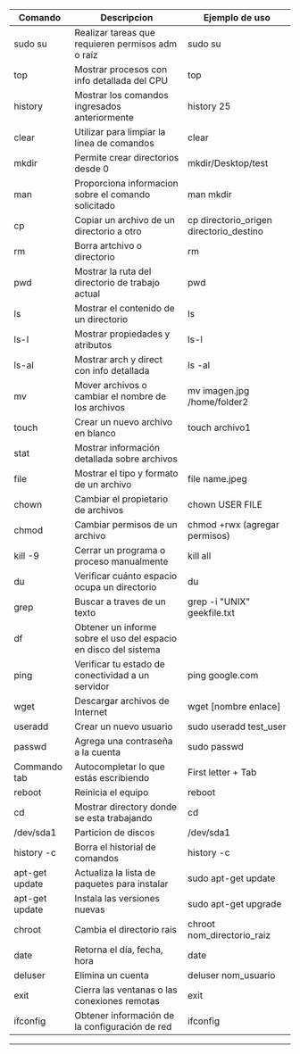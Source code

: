 | Comando              | Descripcion                                          | Ejemplo de uso                            |
| -------------------- | ---------------------------------------------------- | ----------------------------------------- |
| sudo su              | Realizar tareas que requieren permisos adm o raíz    | sudo su                                   |
| top                  | Mostrar procesos con info detallada del CPU          | top                                       |
| history              | Mostrar los comandos ingresados anteriormente        | history 25                                |
| clear                | Utilizar para limpiar la línea de comandos           | clear                                     |
| mkdir                | Permite crear directorios desde 0                    | mkdir/Desktop/test                        |
| man                  | Proporciona informacion sobre el comando solicitado  | man mkdir                                 |
| cp                   | Copiar un archivo de un directorio a otro            | cp directorio_origen directorio_destino   |
| rm                   | Borra artchivo o directorio                          | rm <nombre directorio>                    |
| pwd                  | Mostrar la ruta del directorio de trabajo actual     | pwd                                       |
| ls                   | Mostrar el contenido de un directorio                | ls                                        |
| ls-l                 | Mostrar propiedades y atributos                      | ls-l                                      |
| ls-al                | Mostrar arch y direct con info detallada             | ls -al                                    |
| mv                   | Mover archivos o  cambiar el nombre de los archivos  | mv imagen.jpg /home/folder2               |
| touch                | Crear un nuevo archivo en blanco                     | touch archivo1                            |
| stat                 | Mostrar información detallada sobre archivos         |                                           |
| file                 | Mostrar el tipo y formato de un archivo              | file name.jpeg                            |
| chown                | Cambiar el propietario de archivos                   | chown USER FILE                           |
| chmod                | Cambiar permisos de un archivo                       | chmod +rwx (agregar permisos)             |
| kill -9              | Cerrar un programa o proceso manualmente             | kill all                                  |
| du                   | Verificar cuánto espacio ocupa un directorio         | du                                        |                                             
| grep                 | Buscar a traves de un texto                          | grep -i "UNIX" geekfile.txt               |
| df                   | Obtener un informe sobre el uso del espacio en disco del sistema                                 |
| ping                 | Verificar tu estado de conectividad a un servidor    | ping google.com                           |
| wget                 | Descargar archivos de Internet                       | wget [nombre enlace]                      |
| useradd              | Crear un nuevo usuario                               | sudo useradd test_user                    |
| passwd               | Agrega una contraseña a la cuenta                    | sudo passwd                               |
| Commando tab         | Autocompletar lo que estás escribiendo               | First letter + Tab                        |
| reboot               | Reinicia el equipo                                   | reboot                                    |
| cd                   | Mostrar directory donde se esta trabajando           | cd                                        |
| /dev/sda1            | Particion de discos                                  | /dev/sda1                                 |
| history -c           | Borra el historial de comandos                       | history -c                                |
| apt-get update       | Actualiza la lista de paquetes para instalar         | sudo apt-get update                       |
| apt-get update       | Instala las versiones nuevas                         | sudo apt-get upgrade                      |
| chroot               | Cambia el directorio rais                            | chroot nom_directorio_raiz                |
| date                 | Retorna el día, fecha, hora                          | date                                      |  
| deluser              | Elimina un cuenta                                    | deluser nom_usuario                       | 
| exit                 | Cierra las ventanas o las conexiones remotas         | exit                                      |   
| ifconfig             | Obtener información de la configuración de red       | ifconfig                                  |    
---------------------------------------------------------------------------------------------------------------------------
  
